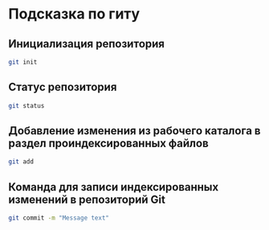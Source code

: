 # Подсказка по гиту

## Инициализация репозитория

```sh
git init
```

## Статус репозитория

```sh
git status
```

## Добавление изменения из рабочего каталога в раздел проиндексированных файлов
```sh
git add
```

## Команда для записи индексированных изменений в репозиторий Git
```sh
git commit -m "Message text"
```